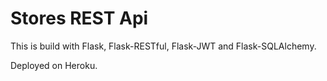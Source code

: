 # Stores REST Api 

This is build with Flask, Flask-RESTful, Flask-JWT and Flask-SQLAlchemy.

Deployed on Heroku.